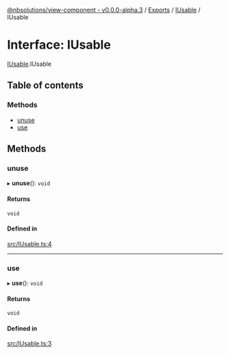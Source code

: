 [@nbsolutions/view-component - v0.0.0-alpha.3](../README.md) / [Exports](../modules.md) / [IUsable](../modules/IUsable.md) / IUsable

# Interface: IUsable

[IUsable](../modules/IUsable.md).IUsable

## Table of contents

### Methods

- [unuse](IUsable.IUsable-1.md#unuse)
- [use](IUsable.IUsable-1.md#use)

## Methods

### unuse

▸ **unuse**(): `void`

#### Returns

`void`

#### Defined in

[src/IUsable.ts:4](https://github.com/nbsolutions-ca/view-component/blob/ee91856/src/IUsable.ts#L4)

___

### use

▸ **use**(): `void`

#### Returns

`void`

#### Defined in

[src/IUsable.ts:3](https://github.com/nbsolutions-ca/view-component/blob/ee91856/src/IUsable.ts#L3)
